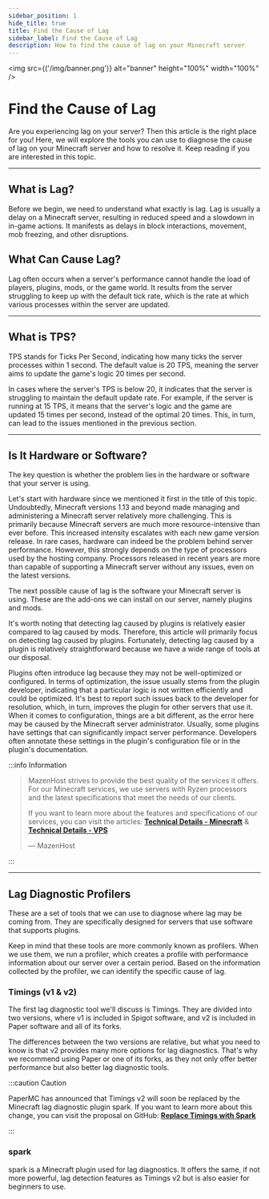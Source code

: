 ```yaml
---
sidebar_position: 1
hide_title: true
title: Find the Cause of Lag
sidebar_label: Find the Cause of Lag
description: How to find the cause of lag on your Minecraft server
---
```


<img src={('/img/banner.png')} alt="banner" height="100%" width="100%" />

<div class="text--center">
<h1>Find the Cause of Lag</h1>
</div>

Are you experiencing lag on your server? Then this article is the right place for you! Here, we will explore the tools you can use to diagnose the cause of lag on your Minecraft server and how to resolve it. Keep reading if you are interested in this topic.

---

## What is Lag?
Before we begin, we need to understand what exactly is lag. Lag is usually a delay on a Minecraft server, resulting in reduced speed and a slowdown in in-game actions. It manifests as delays in block interactions, movement, mob freezing, and other disruptions.

## What Can Cause Lag?
Lag often occurs when a server's performance cannot handle the load of players, plugins, mods, or the game world. It results from the server struggling to keep up with the default tick rate, which is the rate at which various processes within the server are updated.

---

## What is TPS?
TPS stands for Ticks Per Second, indicating how many ticks the server processes within 1 second. The default value is 20 TPS, meaning the server aims to update the game's logic 20 times per second.

In cases where the server's TPS is below 20, it indicates that the server is struggling to maintain the default update rate. For example, if the server is running at 15 TPS, it means that the server's logic and the game are updated 15 times per second, instead of the optimal 20 times. This, in turn, can lead to the issues mentioned in the previous section.

---

## Is It Hardware or Software?
The key question is whether the problem lies in the hardware or software that your server is using.

Let's start with hardware since we mentioned it first in the title of this topic. Undoubtedly, Minecraft versions 1.13 and beyond made managing and administering a Minecraft server relatively more challenging. This is primarily because Minecraft servers are much more resource-intensive than ever before. This increased intensity escalates with each new game version release. In rare cases, hardware can indeed be the problem behind server performance. However, this strongly depends on the type of processors used by the hosting company. Processors released in recent years are more than capable of supporting a Minecraft server without any issues, even on the latest versions.

The next possible cause of lag is the software your Minecraft server is using. These are the add-ons we can install on our server, namely plugins and mods.

It's worth noting that detecting lag caused by plugins is relatively easier compared to lag caused by mods. Therefore, this article will primarily focus on detecting lag caused by plugins. Fortunately, detecting lag caused by a plugin is relatively straightforward because we have a wide range of tools at our disposal.

Plugins often introduce lag because they may not be well-optimized or configured. In terms of optimization, the issue usually stems from the plugin developer, indicating that a particular logic is not written efficiently and could be optimized. It's best to report such issues back to the developer for resolution, which, in turn, improves the plugin for other servers that use it. When it comes to configuration, things are a bit different, as the error here may be caused by the Minecraft server administrator. Usually, some plugins have settings that can significantly impact server performance. Developers often annotate these settings in the plugin's configuration file or in the plugin's documentation.

:::info Information

> MazenHost strives to provide the best quality of the services it offers. For our Minecraft services, we use servers with Ryzen processors and the latest specifications that meet the needs of our clients.
>
> If you want to learn more about the features and specifications of our services, you can visit the articles: **[Technical Details - Minecraft](/docs/services-description/minecraft-service.md)** & **[Technical Details - VPS](/docs/services-description/vps-service.md)**
>
> — MazenHost

:::

---

## Lag Diagnostic Profilers
These are a set of tools that we can use to diagnose where lag may be coming from. They are specifically designed for servers that use software that supports plugins.

Keep in mind that these tools are more commonly known as profilers. When we use them, we run a profiler, which creates a profile with performance information about our server over a certain period. Based on the information collected by the profiler, we can identify the specific cause of lag.

### Timings (v1 & v2)
The first lag diagnostic tool we'll discuss is Timings. They are divided into two versions, where v1 is included in Spigot software, and v2 is included in Paper software and all of its forks.

The differences between the two versions are relative, but what you need to know is that v2 provides many more options for lag diagnostics. That's why we recommend using Paper or one of its forks, as they not only offer better performance but also better lag diagnostic tools.

:::caution Caution

PaperMC has announced that Timings v2 will soon be replaced by the Minecraft lag diagnostic plugin spark. If you want to learn more about this change, you can visit the proposal on GitHub: **[Replace Timings with Spark](https://github.com/PaperMC/Paper/issues/8948)**

:::

### spark
spark is a Minecraft plugin used for lag diagnostics. It offers the same, if not more powerful, lag detection features as Timings v2 but is also easier for beginners to use.